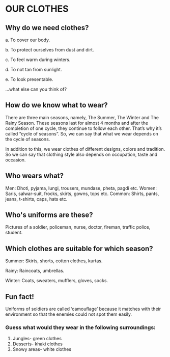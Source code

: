 # OUR CLOTHES
## Why do we need clothes?

a. To cover our body.

b. To protect ourselves from dust and dirt.

c. To feel warm during winters.

d. To not tan from sunlight.

e. To look presentable.

...what else can you think of?
    
## How do we know what to wear?

There are three main seasons, namely, The Summer, The Winter and The Rainy Season. These seasons last for almost 4 months and after the completion of one cycle, they continue to follow each other. That’s why it’s called “cycle of seasons”.
So, we can say that what we wear depends on the cycle of seasons.

In addition to this, we wear clothes of different designs, colors and tradition. So we can say that clothing style also depends on occupation, taste and occasion. 

## Who wears what?

Men: Dhoti, pyjama, lungi, trousers, mundase, pheta, pagdi etc.
Women: Saris, salwar-suit, frocks, skirts, gowns, tops etc.
Common: Shirts, pants, jeans, t-shirts, caps, hats etc.

## Who's uniforms are these?

Pictures of a soldier, policeman, nurse, doctor, fireman, traffic police, student.

## Which clothes are suitable for which season?

Summer: Skirts, shorts, cotton clothes, kurtas.

Rainy: Raincoats, umbrellas.

Winter: Coats, sweaters, mufflers, gloves, socks.

## Fun fact!

Uniforms of soldiers are called ‘camouflage’ because it matches with their environment so that the enemies could not spot them easily.

### Guess what would they wear in the following surroundings:

1.	Jungles- green clothes
2.	Desserts- khaki clothes
3.	Snowy areas- white clothes
